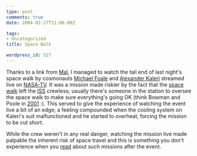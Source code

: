 ```yaml
---
type: post
comments: true
date: 2004-02-27T11:06:00Z

tags:
- Uncategorized
title: Space Walk

wordpress_id: 527
---
```


Thanks to a link from [Mal](http://www.malross.co.uk/), I managed to watch the tail end of last night's space walk by cosmonauts [Michael Foale](http://www.jsc.nasa.gov/Bios/htmlbios/foale.html) and [Alexander Kaleri](http://www.jsc.nasa.gov/Bios/htmlbios/kaleri-ay.html) streamed live on [NASA-TV](http://spaceflight.nasa.gov/realdata/nasatv/). It was a mission made riskier by the fact that the [space walk](http://spaceflight.nasa.gov/station/eva/index.html) left the [ISS](http://spaceflight.nasa.gov/station/) crewless; usually there's someone in the station to oversee the space walk to make sure everything's going OK (think Bowman and Poole in [2001](http://www.imdb.com/title/tt0062622/) :). This served to give the experience of watching the event live a bit of an edge; a feeling compounded when the cooling system on Kaleri's suit malfunctioned and he started to overheat, forcing the mission to be cut short. 



	

While the crew weren't in any real danger, watching the mission live made palpable the inherent risk of space travel and this is something you don't experience when you [read](http://news.bbc.co.uk/1/hi/sci/tech/3486794.stm) about such missions after the event.  
